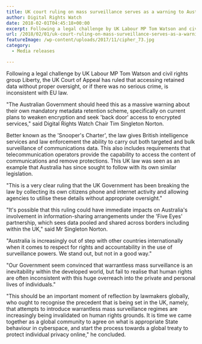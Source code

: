 ```yaml
---
title: UK court ruling on mass surveillance serves as a warning to Australian operations, warns digital rights advocates.
author: Digital Rights Watch
date: 2018-02-01T04:45:18+00:00
excerpt: Following a legal challenge by UK Labour MP Tom Watson and civil rights group Liberty, the UK Court of Appeal has ruled that accessing retained data without proper oversight, or if there was no serious crime, is inconsistent with EU law.
url: /2018/02/01/uk-court-ruling-on-mass-surveillance-serves-as-a-warning-to-australian-operations-warns-digital-rights-advocates/
featureImage: /wp-content/uploads/2017/11/cipher_73.jpg
category:
  - Media releases

---
```

Following a legal challenge by UK Labour MP Tom Watson and civil rights group Liberty, the UK Court of Appeal has ruled that accessing retained data without proper oversight, or if there was no serious crime, is inconsistent with EU law.

"The Australian Government should heed this as a massive warning about their own mandatory metadata retention scheme, specifically on current plans to weaken encryption and seek 'back door' access to encrypted services," said Digital Rights Watch Chair Tim Singleton Norton.

Better known as the 'Snooper's Charter', the law gives British intelligence services and law enforcement the ability to carry out both targeted and bulk surveillance of communications data. This also includes requirements that telecommunication operators provide the capability to access the content of communications and remove protections. This UK law was seen as an example that Australia has since sought to follow with its own similar legislation.

"This is a very clear ruling that the UK Government has been breaking the law by collecting its own citizens phone and internet activity and allowing agencies to utilise these details without appropriate oversight."

"It's possible that this ruling could have immediate impacts on Australia's involvement in information-sharing arrangements under the 'Five Eyes' partnership, which sees data pooled and shared across borders including within the UK," said Mr Singleton Norton.

"Australia is increasingly out of step with other countries internationally when it comes to respect for rights and accountability in the use of surveillance powers. We stand out, but not in a good way."

"Our Government seem convinced that warrantless mass surveillance is an inevitability within the developed world, but fail to realise that human rights are often inconsistent with this huge overreach into the private and personal lives of individuals."

"This should be an important moment of reflection by lawmakers globally, who ought to recognise the precedent that is being set in the UK, namely, that attempts to introduce warrantless mass surveillance regimes are increasingly being invalidated on human rights grounds. It is time we came together as a global community to agree on what is appropriate State behaviour in cyberspace, and start the process towards a global treaty to protect individual privacy online," he concluded.
